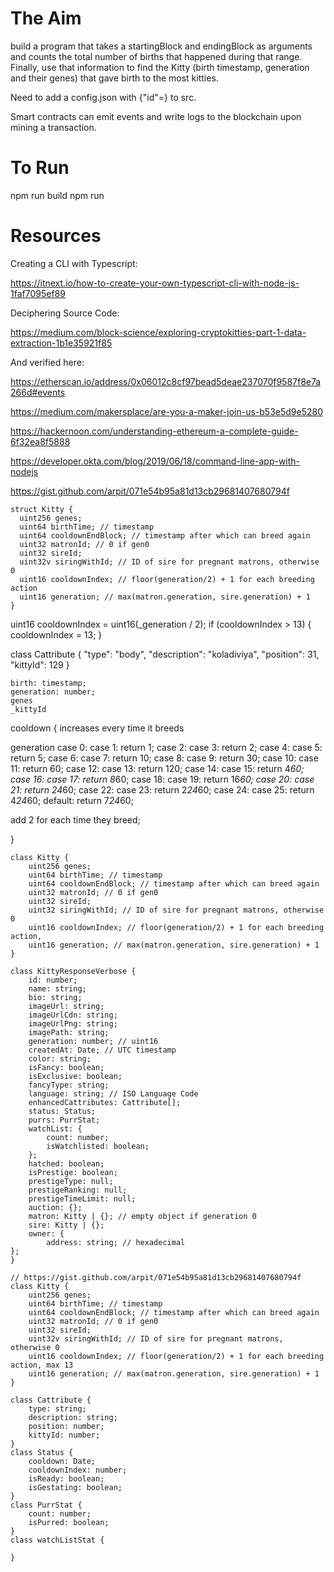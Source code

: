 # The Aim
build a program that takes a startingBlock and endingBlock as arguments and counts the total number of births that happened during that range. Finally, use that information to find the Kitty (birth timestamp, generation and their genes) that gave birth to the most kitties.

Need to add a config.json with {"id"=<infura project id>} to src.
 
Smart contracts can emit events and write logs to the blockchain upon mining a transaction.
# To Run
npm run build
npm run 

# Resources
Creating a CLI with Typescript:

https://itnext.io/how-to-create-your-own-typescript-cli-with-node-js-1faf7095ef89

Deciphering Source Code:

https://medium.com/block-science/exploring-cryptokitties-part-1-data-extraction-1b1e35921f85

And verified here:

https://etherscan.io/address/0x06012c8cf97bead5deae237070f9587f8e7a266d#events


https://medium.com/makersplace/are-you-a-maker-join-us-b53e5d9e5280

https://hackernoon.com/understanding-ethereum-a-complete-guide-6f32ea8f5888


https://developer.okta.com/blog/2019/06/18/command-line-app-with-nodejs



https://gist.github.com/arpit/071e54b95a81d13cb29681407680794f
```Solidarity
struct Kitty {
  uint256 genes;
  uint64 birthTime; // timestamp
  uint64 cooldownEndBlock; // timestamp after which can breed again
  uint32 matronId; // 0 if gen0
  uint32 sireId;
  uint32v siringWithId; // ID of sire for pregnant matrons, otherwise 0
  uint16 cooldownIndex; // floor(generation/2) + 1 for each breeding action
  uint16 generation; // max(matron.generation, sire.generation) + 1
}
```


uint16 cooldownIndex = uint16(_generation / 2);
        if (cooldownIndex > 13) {
            cooldownIndex = 13;
        }

class Cattribute {
          "type": "body",
          "description": "koladiviya",
          "position": 31,
          "kittyId": 129
}

    birth: timestamp;
    generation: number;
    genes
    _kittyId




     


cooldown {
increases every time it breeds

generation
case 0:
case 1:
return 1;
case 2:
case 3:
return 2;
case 4:
case 5:
return 5;
case 6:
case 7:
return 10;
case 8:
case 9:
return 30;
case 10:
case 11:
return 60;
case 12:
case 13:
return 120;
case 14:
case 15:
return 4*60;
case 16:
case 17:
return 8*60;
case 18:
case 19:
return 16*60;
case 20:
case 21:
return 24*60;
case 22:
case 23:
return 2*24*60;
case 24:
case 25:
return 4*24*60;
default:
return 7*24*60;

add 2 for each time they breed;

}

```
class Kitty {
    uint256 genes;
    uint64 birthTime; // timestamp
    uint64 cooldownEndBlock; // timestamp after which can breed again
    uint32 matronId; // 0 if gen0
    uint32 sireId;
    uint32 siringWithId; // ID of sire for pregnant matrons, otherwise 0
    uint16 cooldownIndex; // floor(generation/2) + 1 for each breeding action,
    uint16 generation; // max(matron.generation, sire.generation) + 1
}

```

```
class KittyResponseVerbose {
    id: number;
    name: string;
    bio: string;
    imageUrl: string;
    imageUrlCdn: string;
    imageUrlPng: string;
    imagePath: string;
    generation: number; // uint16
    createdAt: Date; // UTC timestamp
    color: string;
    isFancy: boolean;
    isExclusive: boolean;
    fancyType: string;
    language: string; // ISO Language Code
    enhancedCattributes: Cattribute[];
    status: Status;
    purrs: PurrStat;
    watchList: {
        count: number;
        isWatchlisted: boolean;
    };
    hatched: boolean;
    isPrestige: boolean;
    prestigeType: null;
    prestigeRanking: null;
    prestigeTimeLimit: null;
    auction: {};
    matron: Kitty | {}; // empty object if generation 0
    sire: Kitty | {};
    owner: {
        address: string; // hexadecimal
};
}

// https://gist.github.com/arpit/071e54b95a81d13cb29681407680794f
class Kitty {
    uint256 genes;
    uint64 birthTime; // timestamp
    uint64 cooldownEndBlock; // timestamp after which can breed again
    uint32 matronId; // 0 if gen0
    uint32 sireId;
    uint32v siringWithId; // ID of sire for pregnant matrons, otherwise 0
    uint16 cooldownIndex; // floor(generation/2) + 1 for each breeding action, max 13
    uint16 generation; // max(matron.generation, sire.generation) + 1
}

class Cattribute {
    type: string;
    description: string;
    position: number;
    kittyId: number;
}
class Status {
    cooldown: Date;
    cooldownIndex: number;
    isReady: boolean;
    isGestating: boolean;
}
class PurrStat {
    count: number;
    isPurred: boolean;
}
class watchListStat {

}
```